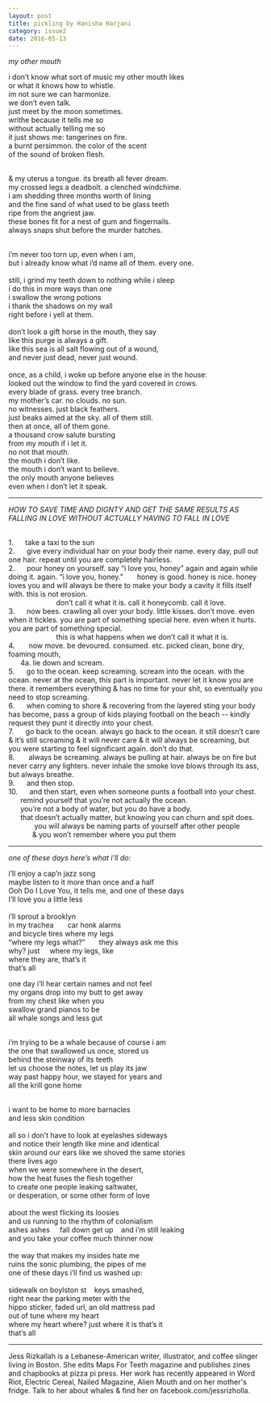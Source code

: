 ```yaml
---
layout: post
title: pickling by Hanisha Harjani
category: issue2
date: 2016-05-13
---
```


*my other mouth*

i don’t know what sort of music my other mouth likes <br>
or what it knows how to whistle.<br>
im not sure we can harmonize.<br>
we don’t even talk.<br>
just meet by the moon sometimes.<br>
writhe because it tells me so <br>
without actually telling me so<br>
it just shows me: tangerines on fire. <br>
a burnt persimmon. the color of the scent <br>
of the sound of broken flesh.<br><br>

& my uterus a tongue. its breath all fever dream.<br>
my crossed legs a deadbolt. a clenched windchime.<br>
i am shedding three months worth of lining<br>
and the fine sand of what used to be glass teeth <br>
ripe from the angriest jaw.<br>
these bones fit for a nest of gum and fingernails. <br>
always snaps shut before the murder hatches.<br><br>

i’m never too torn up, even when i am,<br>
but i already know what i’d name all of them. every one.<br>
<br>
still, i grind my teeth down to nothing while i sleep <br>
i do this in more ways than one<br>
i swallow the wrong potions<br>
i thank the shadows on my wall<br>
right before i yell at them.<br>
<br>
don’t look a gift horse in the mouth, they say<br>
like this purge is always a gift. <br>
like this sea is all salt flowing out of a wound, <br>
and never just dead, never just wound.<br>
<br>
once, as a child, i woke up before anyone else in the house:<br>
looked out the window to find the yard covered in crows. <br>
every blade of grass. every tree branch. <br>
my mother’s car. no clouds. no sun. <br>
no witnesses. just black feathers.<br>
just beaks aimed at the sky. all of them still.<br>
then at once, all of them gone.<br>
a thousand crow salute bursting<br>
from my mouth if i let it.<br>
no not that mouth.<br>
the mouth i don’t like.<br>
the mouth i don’t want to believe.<br>
the only mouth anyone believes<br>
even when i don’t let it speak.<br>
___

*HOW TO SAVE TIME AND DIGNTY AND GET THE SAME RESULTS AS FALLING IN LOVE WITHOUT ACTUALLY HAVING TO FALL IN LOVE*<br><br>

1.&nbsp;&nbsp;&nbsp;&nbsp;&nbsp;&nbsp;take a taxi to the sun<br>
2.&nbsp;&nbsp;&nbsp;&nbsp;&nbsp;&nbsp;give every individual hair on your body their name. every day, pull out one hair. repeat until you are completely hairless.<br>
2.&nbsp;&nbsp;&nbsp;&nbsp;&nbsp;&nbsp;pour honey on yourself. say “i love you, honey” again and again while doing it. again. “i love you, honey.” &nbsp;&nbsp;&nbsp;&nbsp;&nbsp;&nbsp;honey is good. honey is nice. honey loves you and will always be there to make your body a cavity it fills itself with. this is not erosion.<br> 
&nbsp;&nbsp;&nbsp;&nbsp;&nbsp;&nbsp;&nbsp;&nbsp;&nbsp;&nbsp;&nbsp;&nbsp;&nbsp;&nbsp;&nbsp;&nbsp;&nbsp;&nbsp;&nbsp;&nbsp;&nbsp;&nbsp;&nbsp;&nbsp;don’t call it what it is. call it honeycomb. call it love.<br>
3.&nbsp;&nbsp;&nbsp;&nbsp;&nbsp;&nbsp;now bees. crawling all over your body. little kisses. don’t move. even when it tickles. you are part of something special here. even when it hurts. you are part of something special. <br>
&nbsp;&nbsp;&nbsp;&nbsp;&nbsp;&nbsp;&nbsp;&nbsp;&nbsp;&nbsp;&nbsp;&nbsp;&nbsp;&nbsp;&nbsp;&nbsp;&nbsp;&nbsp;&nbsp;&nbsp;&nbsp;&nbsp;&nbsp;&nbsp;this is what happens when we don’t call it what it is.<br>
4.&nbsp;&nbsp;&nbsp;&nbsp;&nbsp;&nbsp; now move. be devoured. consumed. etc. picked clean, bone dry, foaming mouth, <br>
&nbsp;&nbsp;&nbsp;&nbsp;&nbsp;&nbsp;4a. lie down and scream.<br>
5.&nbsp;&nbsp;&nbsp;&nbsp;&nbsp;&nbsp;go to the ocean. keep screaming. scream into the ocean. with the ocean. never at the ocean, this part is important. never let it know you are there. it remembers everything & has no time for your shit, so eventually you need to stop screaming.<br>
6.&nbsp;&nbsp;&nbsp;&nbsp;&nbsp;&nbsp;when coming to shore & recovering from the layered sting your body has become, pass a group of kids playing football on the beach -- kindly request they punt it directly into your chest.<br>
7.&nbsp;&nbsp;&nbsp;&nbsp;&nbsp;&nbsp;go back to the ocean. always go back to the ocean. it still doesn’t care & it’s still screaming & it will never care & it will always be screaming, but you were starting to feel significant again. don’t do that.<br>
8.&nbsp;&nbsp;&nbsp;&nbsp;&nbsp;&nbsp; always be screaming. always be pulling at hair. always be on fire but never carry any lighters. never inhale the smoke love blows through its ass, but always breathe. <br>
9.&nbsp;&nbsp;&nbsp;&nbsp;&nbsp;&nbsp;and then stop. <br>
10.&nbsp;&nbsp;&nbsp;&nbsp;&nbsp;&nbsp;and then start, even when someone punts a football into your chest. <br>
&nbsp;&nbsp;&nbsp;&nbsp;&nbsp;&nbsp;remind yourself that you’re not actually the ocean. <br>
&nbsp;&nbsp;&nbsp;&nbsp;&nbsp;&nbsp;you’re not a body of water, but you do have a body.<br>
&nbsp;&nbsp;&nbsp;&nbsp;&nbsp;&nbsp;that doesn’t actually matter, but knowing you can churn and spit does.<br> &nbsp;&nbsp;&nbsp;&nbsp;&nbsp;&nbsp;&nbsp;&nbsp;&nbsp;&nbsp;&nbsp;&nbsp;
you will always be naming parts of yourself after other people <br>
&nbsp;&nbsp;&nbsp;&nbsp;&nbsp;&nbsp;&nbsp;&nbsp;&nbsp;&nbsp;&nbsp;&nbsp;& you won’t remember where you put them<br>

___

*one of these days here’s what i’ll do:*<br>

i’ll enjoy a cap’n jazz song<br>
maybe listen to it more than once and a half<br>
Ooh Do I Love You, it tells me, and one of these days<br>
I’ll love you a little less    <br>
<br>
i’ll sprout a brooklyn<br>
in my trachea &nbsp;&nbsp;&nbsp;&nbsp;&nbsp;&nbsp;car honk alarms<br>
and bicycle tires where my legs<br>
“where my legs what?” &nbsp;&nbsp;&nbsp;&nbsp;&nbsp;&nbsp;they always ask me this<br>
why? just     where my legs, like<br>
where they are, that’s it<br>
that’s all<br>

one day i’ll hear certain names and not feel<br>
my organs drop into my butt to get away<br>
from my chest like when you<br>
swallow grand pianos to be<br>
all whale songs and less gut<br><br>

i’m trying to be a whale because of course i am<br>
the one that swallowed us once, stored us<br>
behind the steinway of its teeth<br>
let us choose the notes, let us play its jaw<br>
way past happy hour, we stayed for years and<br>
all the krill gone home<br><br>

i want to be home to more barnacles<br>
and less skin condition<br>
<br>
all so i don’t have to look at eyelashes sideways<br>
and notice their length like mine and identical<br>
skin around our ears like we shoved the same stories<br>
there lives ago<br>
when we were somewhere in the desert,<br>
how the heat fuses the flesh together<br>
to create one people leaking saltwater,<br>
or desperation, or some other form of love<br>
<br>
about the west flicking its loosies<br>
and us running to the rhythm of colonialism<br>
ashes ashes     fall down get up    and i’m still leaking<br>
and you take your coffee much thinner now<br>
<br>
the way that makes my insides hate me<br>
ruins the sonic plumbing, the pipes of me<br>
one of these days i’ll find us washed up:<br>
<br>
sidewalk on boylston st    keys smashed,<br>
right near the parking meter with the<br>
hippo sticker, faded url, an old mattress pad<br>
out of tune where my heart<br>
where my heart where? just where it is that’s it<br>
that’s all

___

Jess Rizkallah is a Lebanese-American writer, illustrator, and coffee slinger living in Boston. She edits Maps For Teeth magazine and publishes zines and chapbooks at pizza pi press. Her work has recently appeared in Word Riot, Electric Cereal, Nailed Magazine, Alien Mouth and on her mother's fridge. Talk to her about whales & find her on facebook.com/jessrizholla.